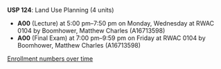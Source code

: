**USP 124**: Land Use Planning (4 units)

- **A00** (Lecture) at 5:00 pm–7:50 pm on Monday, Wednesday at RWAC 0104 by Boomhower, Matthew Charles (A16713598)
- **A00** (Final Exam) at 7:00 pm–9:59 pm on Friday at RWAC 0104 by Boomhower, Matthew Charles (A16713598)

[Enrollment numbers over time](./USP124.tsv)

